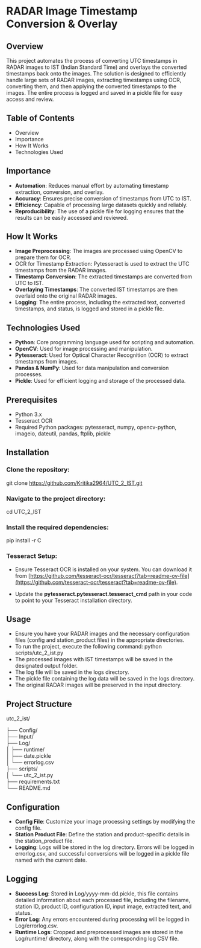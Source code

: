 # RADAR Image Timestamp Conversion & Overlay

## Overview
This project automates the process of converting UTC timestamps in RADAR images to IST (Indian Standard Time) and overlays the converted timestamps back onto the images. The solution is designed to efficiently handle large sets of RADAR images, extracting timestamps using OCR, converting them, and then applying the converted timestamps to the images. The entire process is logged and saved in a pickle file for easy access and review.

## Table of Contents 
- Overview
- Importance
- How It Works
- Technologies Used

## Importance
- **Automation**: Reduces manual effort by automating timestamp extraction, conversion, and overlay.
- **Accuracy**: Ensures precise conversion of timestamps from UTC to IST.
- **Efficiency**: Capable of processing large datasets quickly and reliably.
- **Reproducibility**: The use of a pickle file for logging ensures that the results can be easily accessed and reviewed.

## How It Works
- **Image Preprocessing**: The images are processed using OpenCV to prepare them for OCR.
- OCR for Timestamp Extraction: Pytesseract is used to extract the UTC timestamps from the RADAR images.
- **Timestamp Conversion**: The extracted timestamps are converted from UTC to IST.
- **Overlaying Timestamps**: The converted IST timestamps are then overlaid onto the original RADAR images.
- **Logging**: The entire process, including the extracted text, converted timestamps, and status, is logged and stored in a pickle file.

## Technologies Used
- **Python**: Core programming language used for scripting and automation.
- **OpenCV**: Used for image processing and manipulation.
- **Pytesseract**: Used for Optical Character Recognition (OCR) to extract timestamps from images.
- **Pandas & NumPy**: Used for data manipulation and conversion processes.
- **Pickle**: Used for efficient logging and storage of the processed data.

## Prerequisites
- Python 3.x
- Tesseract OCR
- Required Python packages: pytesseract, numpy, opencv-python, imageio, dateutil, pandas, ftplib, pickle

## Installation

### Clone the repository:
git clone https://github.com/Kritika2964/UTC_2_IST.git

### Navigate to the project directory:
cd UTC_2_IST

### Install the required dependencies:
pip install -r C

### Tesseract Setup:

- Ensure Tesseract OCR is installed on your system. You can download it from [https://github.com/tesseract-ocr/tesseract?tab=readme-ov-file](https://github.com/tesseract-ocr/tesseract?tab=readme-ov-file).

- Update the **pytesseract.pytesseract.tesseract_cmd** path in your code to point to your Tesseract installation directory.

## Usage
- Ensure you have your RADAR images and the necessary configuration files (config and station_product files) in the appropriate directories.
- To run the project, execute the following command:
    python scripts/utc_2_ist.py
- The processed images with IST timestamps will be saved in the designated output folder.
- The log file will be saved in the logs directory.
- The pickle file containing the log data will be saved in the logs directory.
- The original RADAR images will be preserved in the input directory.

## Project Structure

utc_2_ist/

├── Config/                     
├── Input/                      
├── Log/                        
│   ├── runtime/                
│   ├── date.pickle              
│   └── errorlog.csv            
├── scripts/                    
│   └── utc_2_ist.py            
├── requirements.txt            
└── README.md                   


## Configuration
- **Config File**: Customize your image processing settings by modifying the config file.
- **Station Product File**: Define the station and product-specific details in the station_product file.
- **Logging**: Logs will be stored in the log directory. Errors will be logged in errorlog.csv, and successful conversions will be logged in a pickle file named with the current date.

## Logging
- **Success Log**: Stored in Log/yyyy-mm-dd.pickle, this file contains detailed information about each processed file, including the filename, station ID, product ID, configuration ID, input image, extracted text, and status.
- **Error Log**: Any errors encountered during processing will be logged in Log/errorlog.csv.
- **Runtime Logs**: Cropped and preprocessed images are stored in the Log/runtime/ directory, along with the corresponding log CSV file.



